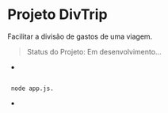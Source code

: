 # Projeto DivTrip

Facilitar a divisão de gastos de uma viagem.

> Status do Projeto: Em desenvolvimento...

*
```

 node app.js.

```
*

